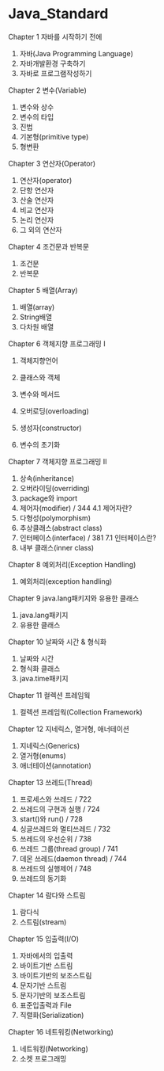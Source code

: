 # Java_Standard

Chapter 1 자바를 시작하기 전에
1. 자바(Java Programming Language)
2. 자바개발환경 구축하기 
3. 자바로 프로그램작성하기 <br>

Chapter 2 변수(Variable)
1. 변수와 상수
2. 변수의 타입
3. 진법
4. 기본형(primitive type)
5. 형변환 <br>

Chapter 3 연산자(Operator)
1. 연산자(operator)
2. 단항 연산자
3. 산술 연산자
4. 비교 연산자
5. 논리 연산자
6. 그 외의 연산자<br>

Chapter 4 조건문과 반복문
1. 조건문
2. 반복문<br>

Chapter 5 배열(Array)
1. 배열(array) 
2. String배열
3. 다차원 배열<br>

Chapter 6 객체지향 프로그래밍 I
1. 객체지향언어
2. 클래스와 객체
3. 변수와 메서드
4. 오버로딩(overloading)
5. 생성자(constructor)<br>

6. 변수의 초기화<br>

Chapter 7 객체지향 프로그래밍 II
1. 상속(inheritance)
2. 오버라이딩(overriding)
3. package와 import
4. 제어자(modifier) / 344
4.1 제어자란?
5. 다형성(polymorphism) 
6. 추상클래스(abstract class)
7. 인터페이스(interface) / 381
7.1 인터페이스란?
8. 내부 클래스(inner class)<br>

Chapter 8 예외처리(Exception Handling)
1. 예외처리(exception handling)<br>

Chapter 9 java.lang패키지와 유용한 클래스
1. java.lang패키지
2. 유용한 클래스<br>

Chapter 10 날짜와 시간 & 형식화
1. 날짜와 시간
2. 형식화 클래스 
3. java.time패키지<br>

Chapter 11 컬렉션 프레임웍
1. 컬렉션 프레임웍(Collection Framework)<br>

Chapter 12 지네릭스, 열거형, 애너테이션
1. 지네릭스(Generics) 
2. 열거형(enums)
3. 애너테이션(annotation)<br>

Chapter 13 쓰레드(Thread)
1. 프로세스와 쓰레드 / 722
2. 쓰레드의 구현과 실행 / 724
3. start()와 run() / 728
4. 싱글쓰레드와 멀티쓰레드 / 732
5. 쓰레드의 우선순위 / 738
6. 쓰레드 그룹(thread group) / 741
7. 데몬 쓰레드(daemon thread) / 744
8. 쓰레드의 실행제어 / 748
9. 쓰레드의 동기화<br>

Chapter 14 람다와 스트림
1. 람다식
2. 스트림(stream)<br>

Chapter 15 입출력(I/O)
1. 자바에서의 입출력
2. 바이트기반 스트림
3. 바이트기반의 보조스트림
4. 문자기반 스트림
5. 문자기반의 보조스트림
6. 표준입출력과 File
7. 직렬화(Serialization)<br>

Chapter 16 네트워킹(Networking)
1. 네트워킹(Networking)
2. 소켓 프로그래밍
